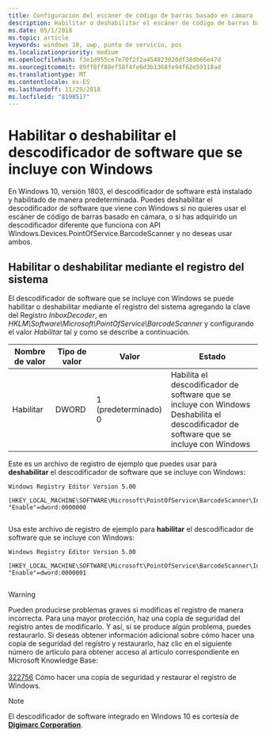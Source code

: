 ```yaml
---
title: Configuración del escáner de código de barras basado en cámara
description: Habilitar o deshabilitar el escáner de código de barras basado en cámara.
ms.date: 05/1/2018
ms.topic: article
keywords: windows 10, uwp, punto de servicio, pos
ms.localizationpriority: medium
ms.openlocfilehash: f3e1d955ce7e70f2f2a454823020df38db66e47d
ms.sourcegitcommit: 89ff8ff88ef58f4fe6d3b1368fe94f62e59118ad
ms.translationtype: MT
ms.contentlocale: es-ES
ms.lasthandoff: 11/29/2018
ms.locfileid: "8198517"
---
```

# <a name="enable-or-disable-the-software-decoder-that-ships-with-windows"></a>Habilitar o deshabilitar el descodificador de software que se incluye con Windows
En Windows 10, versión 1803, el descodificador de software está instalado y habilitado de manera predeterminada.  Puedes deshabilitar el descodificador de software que viene con Windows si no quieres usar el escáner de código de barras basado en cámara, o si has adquirido un descodificador diferente que funciona con API Windows.Devices.PointOfService.BarcodeScanner y no deseas usar ambos.

## <a name="enable-or-disable-using-the-system-registry"></a>Habilitar o deshabilitar mediante el registro del sistema
El descodificador de software que se incluye con Windows se puede habilitar o deshabilitar mediante el registro del sistema agregando la clave del Registro *InboxDecoder*, en *HKLM\Software\Microsoft\PointOfService\BarcodeScanner* y configurando el valor *Habilitar* tal y como se describe a continuación.

| Nombre de valor  | Tipo de valor | Valor | Estado |
| ----------- | --------- | -------|--------|
| Habilitar      | DWORD     | 1 (predeterminado)<br/>0 |  Habilita el descodificador de software que se incluye con Windows <br/> Deshabilita el descodificador de software que se incluye con Windows |


Este es un archivo de registro de ejemplo que puedes usar para **deshabilitar** el descodificador de software que se incluye con Windows:

```
Windows Registry Editor Version 5.00

[HKEY_LOCAL_MACHINE\SOFTWARE\Microsoft\PointOfService\BarcodeScanner\InboxDecoder]
"Enable"=dword:0000000


```  
    
Usa este archivo de registro de ejemplo para **habilitar** el descodificador de software que se incluye con Windows:

```
Windows Registry Editor Version 5.00

[HKEY_LOCAL_MACHINE\SOFTWARE\Microsoft\PointOfService\BarcodeScanner\InboxDecoder]
"Enable"=dword:0000001


```  

> [!Warning] 
> Pueden producirse problemas graves si modificas el registro de manera incorrecta.  Para una mayor protección, haz una copia de seguridad del registro antes de modificarlo.  Y así, si se produce algún problema, puedes restaurarlo.  Si deseas obtener información adicional sobre cómo hacer una copia de seguridad del registro y restaurarlo, haz clic en el siguiente número de artículo para obtener acceso al artículo correspondiente en Microsoft Knowledge Base: <br/><br/> [322756](http://support.microsoft.com/kb/322756) Cómo hacer una copia de seguridad y restaurar el registro de Windows.

> [!NOTE]
> El descodificador de software integrado en Windows 10 es cortesía de [**Digimarc Corporation**](https://www.digimarc.com/).
